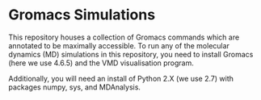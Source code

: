 # Gromacs Simulations
This repository houses a collection of Gromacs commands which are annotated to be maximally accessible. To run any of the 
molecular dynamics (MD) simulations in this repository, you need to install Gromacs (here we use 4.6.5) and the VMD visualisation program. 

Additionally, you will need an install of Python 2.X (we use 2.7) with packages numpy, sys, and MDAnalysis.
